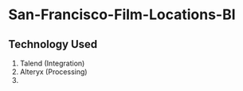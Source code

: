 # San-Francisco-Film-Locations-BI

## Technology Used
1. Talend (Integration)
2. Alteryx (Processing)
3. 

